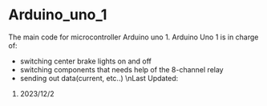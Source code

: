 # Arduino_uno_1
The main code for microcontroller Arduino uno 1.
Arduino Uno 1 is in charge of:
- switching center brake lights on and off
- switching components that needs help of the 8-channel relay
- sending out data(current, etc..)
\nLast Updated:
1. 2023/12/2
